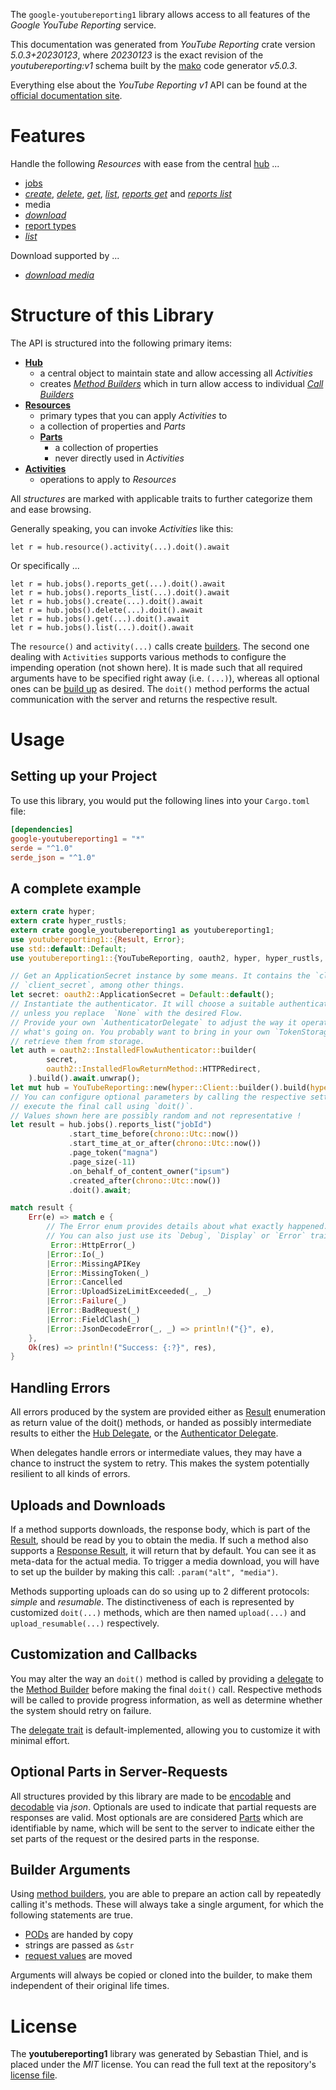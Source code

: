 <!---
DO NOT EDIT !
This file was generated automatically from 'src/generator/templates/api/README.md.mako'
DO NOT EDIT !
-->
The `google-youtubereporting1` library allows access to all features of the *Google YouTube Reporting* service.

This documentation was generated from *YouTube Reporting* crate version *5.0.3+20230123*, where *20230123* is the exact revision of the *youtubereporting:v1* schema built by the [mako](http://www.makotemplates.org/) code generator *v5.0.3*.

Everything else about the *YouTube Reporting* *v1* API can be found at the
[official documentation site](https://developers.google.com/youtube/reporting/v1/reports/).
# Features

Handle the following *Resources* with ease from the central [hub](https://docs.rs/google-youtubereporting1/5.0.3+20230123/google_youtubereporting1/YouTubeReporting) ... 

* [jobs](https://docs.rs/google-youtubereporting1/5.0.3+20230123/google_youtubereporting1/api::Job)
 * [*create*](https://docs.rs/google-youtubereporting1/5.0.3+20230123/google_youtubereporting1/api::JobCreateCall), [*delete*](https://docs.rs/google-youtubereporting1/5.0.3+20230123/google_youtubereporting1/api::JobDeleteCall), [*get*](https://docs.rs/google-youtubereporting1/5.0.3+20230123/google_youtubereporting1/api::JobGetCall), [*list*](https://docs.rs/google-youtubereporting1/5.0.3+20230123/google_youtubereporting1/api::JobListCall), [*reports get*](https://docs.rs/google-youtubereporting1/5.0.3+20230123/google_youtubereporting1/api::JobReportGetCall) and [*reports list*](https://docs.rs/google-youtubereporting1/5.0.3+20230123/google_youtubereporting1/api::JobReportListCall)
* media
 * [*download*](https://docs.rs/google-youtubereporting1/5.0.3+20230123/google_youtubereporting1/api::MediaDownloadCall)
* [report types](https://docs.rs/google-youtubereporting1/5.0.3+20230123/google_youtubereporting1/api::ReportType)
 * [*list*](https://docs.rs/google-youtubereporting1/5.0.3+20230123/google_youtubereporting1/api::ReportTypeListCall)


Download supported by ...

* [*download media*](https://docs.rs/google-youtubereporting1/5.0.3+20230123/google_youtubereporting1/api::MediaDownloadCall)



# Structure of this Library

The API is structured into the following primary items:

* **[Hub](https://docs.rs/google-youtubereporting1/5.0.3+20230123/google_youtubereporting1/YouTubeReporting)**
    * a central object to maintain state and allow accessing all *Activities*
    * creates [*Method Builders*](https://docs.rs/google-youtubereporting1/5.0.3+20230123/google_youtubereporting1/client::MethodsBuilder) which in turn
      allow access to individual [*Call Builders*](https://docs.rs/google-youtubereporting1/5.0.3+20230123/google_youtubereporting1/client::CallBuilder)
* **[Resources](https://docs.rs/google-youtubereporting1/5.0.3+20230123/google_youtubereporting1/client::Resource)**
    * primary types that you can apply *Activities* to
    * a collection of properties and *Parts*
    * **[Parts](https://docs.rs/google-youtubereporting1/5.0.3+20230123/google_youtubereporting1/client::Part)**
        * a collection of properties
        * never directly used in *Activities*
* **[Activities](https://docs.rs/google-youtubereporting1/5.0.3+20230123/google_youtubereporting1/client::CallBuilder)**
    * operations to apply to *Resources*

All *structures* are marked with applicable traits to further categorize them and ease browsing.

Generally speaking, you can invoke *Activities* like this:

```Rust,ignore
let r = hub.resource().activity(...).doit().await
```

Or specifically ...

```ignore
let r = hub.jobs().reports_get(...).doit().await
let r = hub.jobs().reports_list(...).doit().await
let r = hub.jobs().create(...).doit().await
let r = hub.jobs().delete(...).doit().await
let r = hub.jobs().get(...).doit().await
let r = hub.jobs().list(...).doit().await
```

The `resource()` and `activity(...)` calls create [builders][builder-pattern]. The second one dealing with `Activities` 
supports various methods to configure the impending operation (not shown here). It is made such that all required arguments have to be 
specified right away (i.e. `(...)`), whereas all optional ones can be [build up][builder-pattern] as desired.
The `doit()` method performs the actual communication with the server and returns the respective result.

# Usage

## Setting up your Project

To use this library, you would put the following lines into your `Cargo.toml` file:

```toml
[dependencies]
google-youtubereporting1 = "*"
serde = "^1.0"
serde_json = "^1.0"
```

## A complete example

```Rust
extern crate hyper;
extern crate hyper_rustls;
extern crate google_youtubereporting1 as youtubereporting1;
use youtubereporting1::{Result, Error};
use std::default::Default;
use youtubereporting1::{YouTubeReporting, oauth2, hyper, hyper_rustls, chrono, FieldMask};

// Get an ApplicationSecret instance by some means. It contains the `client_id` and 
// `client_secret`, among other things.
let secret: oauth2::ApplicationSecret = Default::default();
// Instantiate the authenticator. It will choose a suitable authentication flow for you, 
// unless you replace  `None` with the desired Flow.
// Provide your own `AuthenticatorDelegate` to adjust the way it operates and get feedback about 
// what's going on. You probably want to bring in your own `TokenStorage` to persist tokens and
// retrieve them from storage.
let auth = oauth2::InstalledFlowAuthenticator::builder(
        secret,
        oauth2::InstalledFlowReturnMethod::HTTPRedirect,
    ).build().await.unwrap();
let mut hub = YouTubeReporting::new(hyper::Client::builder().build(hyper_rustls::HttpsConnectorBuilder::new().with_native_roots().https_or_http().enable_http1().build()), auth);
// You can configure optional parameters by calling the respective setters at will, and
// execute the final call using `doit()`.
// Values shown here are possibly random and not representative !
let result = hub.jobs().reports_list("jobId")
             .start_time_before(chrono::Utc::now())
             .start_time_at_or_after(chrono::Utc::now())
             .page_token("magna")
             .page_size(-11)
             .on_behalf_of_content_owner("ipsum")
             .created_after(chrono::Utc::now())
             .doit().await;

match result {
    Err(e) => match e {
        // The Error enum provides details about what exactly happened.
        // You can also just use its `Debug`, `Display` or `Error` traits
         Error::HttpError(_)
        |Error::Io(_)
        |Error::MissingAPIKey
        |Error::MissingToken(_)
        |Error::Cancelled
        |Error::UploadSizeLimitExceeded(_, _)
        |Error::Failure(_)
        |Error::BadRequest(_)
        |Error::FieldClash(_)
        |Error::JsonDecodeError(_, _) => println!("{}", e),
    },
    Ok(res) => println!("Success: {:?}", res),
}

```
## Handling Errors

All errors produced by the system are provided either as [Result](https://docs.rs/google-youtubereporting1/5.0.3+20230123/google_youtubereporting1/client::Result) enumeration as return value of
the doit() methods, or handed as possibly intermediate results to either the 
[Hub Delegate](https://docs.rs/google-youtubereporting1/5.0.3+20230123/google_youtubereporting1/client::Delegate), or the [Authenticator Delegate](https://docs.rs/yup-oauth2/*/yup_oauth2/trait.AuthenticatorDelegate.html).

When delegates handle errors or intermediate values, they may have a chance to instruct the system to retry. This 
makes the system potentially resilient to all kinds of errors.

## Uploads and Downloads
If a method supports downloads, the response body, which is part of the [Result](https://docs.rs/google-youtubereporting1/5.0.3+20230123/google_youtubereporting1/client::Result), should be
read by you to obtain the media.
If such a method also supports a [Response Result](https://docs.rs/google-youtubereporting1/5.0.3+20230123/google_youtubereporting1/client::ResponseResult), it will return that by default.
You can see it as meta-data for the actual media. To trigger a media download, you will have to set up the builder by making
this call: `.param("alt", "media")`.

Methods supporting uploads can do so using up to 2 different protocols: 
*simple* and *resumable*. The distinctiveness of each is represented by customized 
`doit(...)` methods, which are then named `upload(...)` and `upload_resumable(...)` respectively.

## Customization and Callbacks

You may alter the way an `doit()` method is called by providing a [delegate](https://docs.rs/google-youtubereporting1/5.0.3+20230123/google_youtubereporting1/client::Delegate) to the 
[Method Builder](https://docs.rs/google-youtubereporting1/5.0.3+20230123/google_youtubereporting1/client::CallBuilder) before making the final `doit()` call. 
Respective methods will be called to provide progress information, as well as determine whether the system should 
retry on failure.

The [delegate trait](https://docs.rs/google-youtubereporting1/5.0.3+20230123/google_youtubereporting1/client::Delegate) is default-implemented, allowing you to customize it with minimal effort.

## Optional Parts in Server-Requests

All structures provided by this library are made to be [encodable](https://docs.rs/google-youtubereporting1/5.0.3+20230123/google_youtubereporting1/client::RequestValue) and 
[decodable](https://docs.rs/google-youtubereporting1/5.0.3+20230123/google_youtubereporting1/client::ResponseResult) via *json*. Optionals are used to indicate that partial requests are responses 
are valid.
Most optionals are are considered [Parts](https://docs.rs/google-youtubereporting1/5.0.3+20230123/google_youtubereporting1/client::Part) which are identifiable by name, which will be sent to 
the server to indicate either the set parts of the request or the desired parts in the response.

## Builder Arguments

Using [method builders](https://docs.rs/google-youtubereporting1/5.0.3+20230123/google_youtubereporting1/client::CallBuilder), you are able to prepare an action call by repeatedly calling it's methods.
These will always take a single argument, for which the following statements are true.

* [PODs][wiki-pod] are handed by copy
* strings are passed as `&str`
* [request values](https://docs.rs/google-youtubereporting1/5.0.3+20230123/google_youtubereporting1/client::RequestValue) are moved

Arguments will always be copied or cloned into the builder, to make them independent of their original life times.

[wiki-pod]: http://en.wikipedia.org/wiki/Plain_old_data_structure
[builder-pattern]: http://en.wikipedia.org/wiki/Builder_pattern
[google-go-api]: https://github.com/google/google-api-go-client

# License
The **youtubereporting1** library was generated by Sebastian Thiel, and is placed 
under the *MIT* license.
You can read the full text at the repository's [license file][repo-license].

[repo-license]: https://github.com/Byron/google-apis-rsblob/main/LICENSE.md

